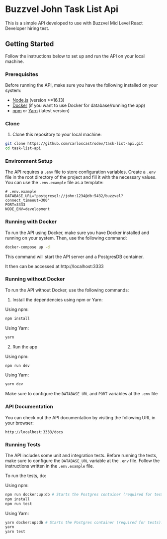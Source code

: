 # Buzzvel John Task List Api

This is a simple API developed to use with Buzzvel Mid Level React Developer hiring test. 

## Getting Started

Follow the instructions below to set up and run the API on your local machine.

### Prerequisites

Before running the API, make sure you have the following installed on your system:

- [Node.js](https://nodejs.org/en) (version >=16.13)
- [Docker](https://www.docker.com/get-started/) (if you want to use Docker for database/running the app)
- [npm](https://docs.npmjs.com/getting-started) or [Yarn](https://yarnpkg.com/getting-started) (latest version)

### Clone

1. Clone this repository to your local machine:

```bash
git clone https://github.com/carloscastrodev/task-list-api.git
cd task-list-api
```


### Environment Setup

The API requires a `.env` file to store configuration variables. Create a `.env` file in the root directory of the project and fill it with the necessary values. You can use the `.env.example` file as a template:

```dotenv
# .env.example
DATABASE_URL="postgresql://john:1234@db:5432/buzzvel?connect_timeout=300"
PORT=3333
NODE_ENV=development
```


### Running with Docker

To run the API using Docker, make sure you have Docker installed and running on your system. Then, use the following command:

```bash
docker-compose up -d
```

This command will start the API server and a PostgresDB container.

It then can be accessed at http://localhost:3333

### Running without Docker

To run the API without Docker, use the following commands:

1. Install the dependencies using npm or Yarn:

Using npm:

```bash
npm install
```

Using Yarn:

```bash
yarn
```

2. Run the app

Using npm:

```bash
npm run dev
```

Using Yarn:

```bash
yarn dev
```

Make sure to configure the `DATABASE_URL` and `PORT` variables at the `.env` file

### API Documentation

You can check out the API documentation by visiting the following URL in your browser:

```
http://localhost:3333/docs
```

### Running Tests

The API includes some unit and integration tests. Before running the tests, make sure to configure the `DATABASE_URL` variable at the `.env` file. Follow the instructions written in the `.env.example` file.

To run the tests, do:

Using npm:

```bash
npm run docker:up:db # Starts the Postgres container (required for tests). This requires you to have docker installed and running.
npm install
npm run test
```

Using Yarn:

```bash
yarn docker:up:db # Starts the Postgres container (required for tests). This requires you to have docker installed and running.
yarn
yarn test
```